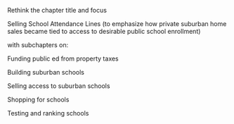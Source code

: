 Rethink the chapter title and focus

Selling School Attendance Lines (to emphasize how private suburban home sales became tied to access to desirable public school enrollment)

with subchapters on:

Funding public ed from property taxes

Building suburban schools

Selling access to suburban schools

Shopping for schools

Testing and ranking schools
